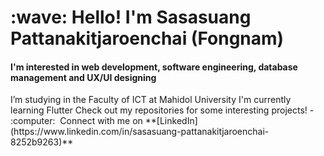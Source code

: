 <h1 align="left" id="macropower-title">:wave: Hello! I'm Sasasuang Pattanakitjaroenchai (Fongnam) </h1>
<h4 align="left"> I'm interested in web development, software engineering, database management and UX/UI designing </h4>
I’m studying in the Faculty of ICT at Mahidol University
I'm currently learning Flutter
 Check out my repositories for some interesting projects!
- :computer: &nbsp;Connect with me on **[LinkedIn](https://www.linkedin.com/in/sasasuang-pattanakitjaroenchai-8252b9263)**




